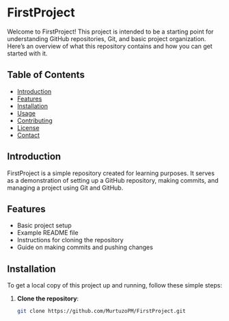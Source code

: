 # FirstProject

Welcome to FirstProject! This project is intended to be a starting point for understanding GitHub repositories, Git, and basic project organization. Here’s an overview of what this repository contains and how you can get started with it.

## Table of Contents

- [Introduction](#introduction)
- [Features](#features)
- [Installation](#installation)
- [Usage](#usage)
- [Contributing](#contributing)
- [License](#license)
- [Contact](#contact)

## Introduction

FirstProject is a simple repository created for learning purposes. It serves as a demonstration of setting up a GitHub repository, making commits, and managing a project using Git and GitHub.

## Features

- Basic project setup
- Example README file
- Instructions for cloning the repository
- Guide on making commits and pushing changes

## Installation

To get a local copy of this project up and running, follow these simple steps:

1. **Clone the repository**:
   ```sh
   git clone https://github.com/MurtuzoPM/FirstProject.git
